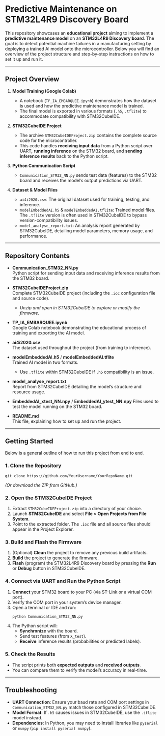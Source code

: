# Predictive Maintenance on STM32L4R9 Discovery Board

This repository showcases an **educational project** aiming to implement a **predictive maintenance model** on an **STM32L4R9 Discovery board**. The goal is to detect potential machine failures in a manufacturing setting by deploying a trained AI model onto the microcontroller. Below you will find an overview of the project structure and step-by-step instructions on how to set it up and run it.

---

## Project Overview

1. **Model Training (Google Colab)**  
   - A notebook (`TP_IA_EMBARQUEE.ipynb`) demonstrates how the dataset is used and how the predictive maintenance model is trained.  
   - The final model is exported in various formats (`.h5`, `.tflite`) to accommodate compatibility with STM32CubeIDE.

2. **STM32CubeIDE Project**  
   - The archive `STM32CubeIDEProject.zip` contains the complete source code for the microcontroller.  
   - This code handles **receiving input data** from a Python script over UART, **running inference** on the STM32 board, and **sending inference results** back to the Python script.

3. **Python Communication Script**  
   - `Communication_STM32_NN.py` sends test data (features) to the STM32 board and receives the model’s output predictions via UART.

4. **Dataset & Model Files**  
   - `ai4i2020.csv`: The original dataset used for training, testing, and inference.  
   - `modelEmbeddedAI.h5` & `modelEmbeddedAI.tflite`: Trained model files. The `.tflite` version is often used in STM32CubeIDE to bypass version-compatibility issues.  
   - `model_analyse_report.txt`: An analysis report generated by STM32CubeIDE, detailing model parameters, memory usage, and performance.

---

## Repository Contents

- **Communication_STM32_NN.py**  
  Python script for sending input data and receiving inference results from the STM32 board.

- **STM32CubeIDEProject.zip**  
  Complete STM32CubeIDE project (including the `.ioc` configuration file and source code).  
  - *Unzip and open in STM32CubeIDE to explore or modify the firmware.*

- **TP_IA_EMBARQUEE.ipynb**  
  Google Colab notebook demonstrating the educational process of training and exporting the AI model.

- **ai4i2020.csv**  
  The dataset used throughout the project (from training to inference).

- **modelEmbeddedAI.h5** / **modelEmbeddedAI.tflite**  
  Trained AI model in two formats.  
  - Use `.tflite` within STM32CubeIDE if `.h5` compatibility is an issue.

- **model_analyse_report.txt**  
  Report from STM32CubeIDE detailing the model’s structure and resource usage.

- **EmbeddedAI_xtest_NN.npy** / **EmbeddedAI_ytest_NN.npy**
  Files used to test the model running on the STM32 board.

- **README.md**  
  This file, explaining how to set up and run the project.

---

## Getting Started

Below is a general outline of how to run this project from end to end.

### 1. Clone the Repository
```
git clone https://github.com/YourUsername/YourRepoName.git
```
*(Or download the ZIP from GitHub.)*

### 2. Open the STM32CubeIDE Project
1. Extract `STM32CubeIDEProject.zip` into a directory of your choice.
2. Launch **STM32CubeIDE** and select **File > Open Projects from File System**.
3. Point to the extracted folder. The `.ioc` file and all source files should appear in the Project Explorer.

### 3. Build and Flash the Firmware
1. (Optional) **Clean** the project to remove any previous build artifacts.
2. **Build** the project to generate the firmware.
3. **Flash** (program) the STM32L4R9 Discovery board by pressing the **Run** or **Debug** button in STM32CubeIDE.

### 4. Connect via UART and Run the Python Script
1. **Connect** your STM32 board to your PC (via ST-Link or a virtual COM port).  
2. Verify the COM port in your system’s device manager.  
3. Open a terminal or IDE and run:
   ```bash
   python Communication_STM32_NN.py
   ```
4. The Python script will:
   - **Synchronize** with the board.
   - Send test features (from `X_test`).
   - **Receive** inference results (probabilities or predicted labels).

### 5. Check the Results
- The script prints both **expected outputs** and **received outputs**.
- You can compare them to verify the model’s accuracy in real-time.

---

## Troubleshooting
- **UART Connection**: Ensure your baud rate and COM port settings in `Communication_STM32_NN.py` match those configured in STM32CubeIDE.  
- **Model Format**: If `.h5` causes issues in STM32CubeIDE, use the `.tflite` model instead.  
- **Dependencies**: In Python, you may need to install libraries like `pyserial` or `numpy` (`pip install pyserial numpy`).

